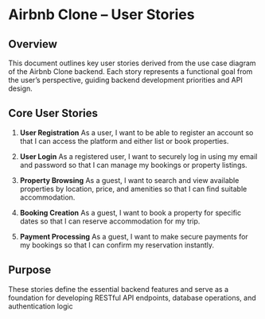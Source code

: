 # Airbnb Clone – User Stories

## Overview

This document outlines key user stories derived from the use case diagram of the Airbnb Clone backend.
Each story represents a functional goal from the user’s perspective, guiding backend development priorities and API design.

## Core User Stories

1. **User Registration**
As a user, I want to be able to register an account so that I can access the platform and either list or book properties.

2. **User Login**
As a registered user, I want to securely log in using my email and password so that I can manage my bookings or property listings.

3. **Property Browsing**
As a guest, I want to search and view available properties by location, price, and amenities so that I can find suitable accommodation.

4. **Booking Creation**
As a guest, I want to book a property for specific dates so that I can reserve accommodation for my trip.

5. **Payment Processing**
As a guest, I want to make secure payments for my bookings so that I can confirm my reservation instantly.

## Purpose

These stories define the essential backend features and serve as a foundation for developing RESTful API endpoints, database operations, and authentication logic